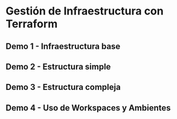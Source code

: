 # Gestión de Infraestructura con Terraform

## Demo 1 - Infraestructura base

## Demo 2 - Estructura simple

## Demo 3 - Estructura compleja

## Demo 4 - Uso de Workspaces y Ambientes